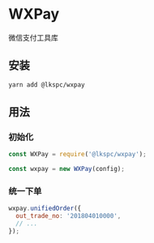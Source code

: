 # WXPay

微信支付工具库

## 安装

```sh
yarn add @lkspc/wxpay
```

## 用法

### 初始化

```js
const WXPay = require('@lkspc/wxpay');

const wxpay = new WXPay(config);
```

### 统一下单

```js
wxpay.unifiedOrder({
  out_trade_no: '201804010000',
  // ...
});
```
